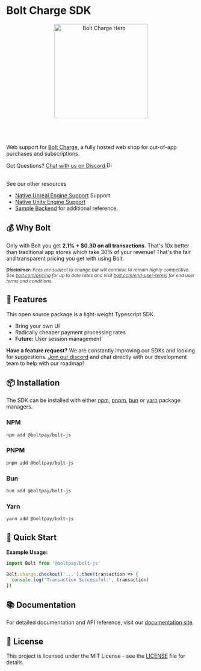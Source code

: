# Bolt Charge SDK

<div align="center" style="display:flex;justify-content:center;margin-bottom:20px">
  <img src="https://res.cloudinary.com/dugcmkito/image/upload/v1744983998/bolt_accounts_2x_6c96bccd82.png" alt="Bolt Charge Hero" height="250px">
</div>

<br>
<br>

Web support for [Bolt Charge](https://www.bolt.com/charge), a fully hosted web shop for out-of-app purchases and subscriptions.

<div class="discord-link">
    Got Questions?
    <a href="https://discord.gg/BSUp9qjtnc" target="_blank" class="discord-link-anchor">
      <span class="discord-text mr-2">Chat with us on Discord</span>
      <span class="discord-icon-wrapper">
        <img src="https://help.bolt.com/images/brand/Discord-Symbol-White.svg" alt="Discord" class="discord-icon" width="15px">
      </span>
    </a>
  </div>

<br>

See our other resources

- [Native Unreal Engine Support](https://github.com/davidminin/bolt-unreal-engine-sdk) Support
- [Native Unity Engine Support](https://github.com/BoltApp/bolt-unity-sdk)
- [Sample Backend](https://github.com/davidminin/bolt-gameserver-sample) for additional reference.

## 💰 Why Bolt

Only with Bolt you get **2.1% + $0.30 on all transactions**. That's 10x better than traditional app stores which take 30% of your revenue! That's the fair and transparent pricing you get with using Bolt.

<p style="font-size:12px;font-style:italic;opacity:85%">
<strong>Disclaimer:</strong> Fees are subject to change but will continue to remain highly competitive. See <a href="https://www.bolt.com/pricing">bolt.com/pricing</a> for up to date rates and visit  <a href="https://www.bolt.com/end-user-terms">bolt.com/end-user-terms</a> for end user terms and conditions.
</p>

## 🚀 Features

This open source package is a light-weight Typescript SDK.

- Bring your own UI
- Radically cheaper payment processing rates
- **Future:** User session management

**Have a feature request?** We are constantly improving our SDKs and looking for suggestions. [Join our discord](https://discord.gg/BSUp9qjtnc) and chat directly with our development team to help with our roadmap!

## 📦 Installation

The SDK can be installed with either [npm](https://www.npmjs.com/), [pnpm](https://pnpm.io/), [bun](https://bun.sh/) or [yarn](https://classic.yarnpkg.com/en/) package managers.

### NPM

```bash
npm add @boltpay/bolt-js
```

### PNPM

```bash
pnpm add @boltpay/bolt-js
```

### Bun

```bash
bun add @boltpay/bolt-js
```

### Yarn

```bash
yarn add @boltpay/bolt-js
```

## 🔧 Quick Start

**Example Usage:**

```ts
import Bolt from '@boltpay/bolt-js'

Bolt.charge.checkout('...').then(transaction => {
  console.log('Transaction Successful:', transaction)
})
```

## 📚 Documentation

For detailed documentation and API reference, visit our [documentation site](https://docs.bolt.com).

## 📄 License

This project is licensed under the MIT License - see the [LICENSE](LICENSE) file for details.
